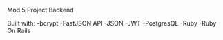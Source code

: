 Mod 5 Project Backend

Built with:
	-bcrypt
	-FastJSON API
	-JSON
	-JWT
	-PostgresQL
	-Ruby
	-Ruby On Rails